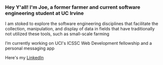 ### Hey Y'all! I'm Joe, a former **farmer** and current **software engineering** student at UC Irvine

I am stoked to explore the software engineering disciplines that facilitate the collection, manipulation, and display of data in fields that have traditionally not utilized these tools, such as small-scale farming

I’m currently working on UCI's ICSSC Web Development fellowship and a personal messaging app

Here's my [LinkedIn](https://www.linkedin.com/in/joerogers212/)

